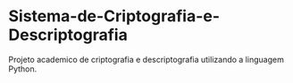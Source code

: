 # Sistema-de-Criptografia-e-Descriptografia
 Projeto academico de criptografia e descriptografia utilizando a linguagem Python.
